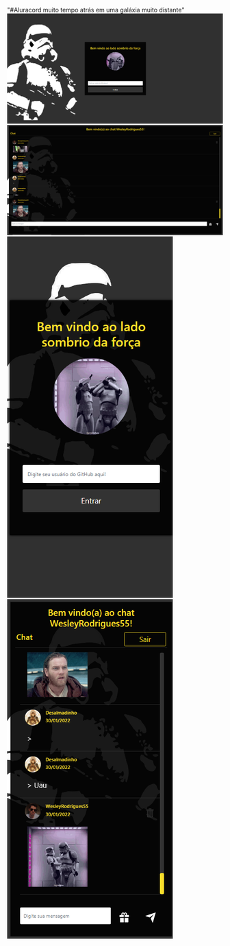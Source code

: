 "#Aluracord muito tempo atrás em uma galáxia muito distante"
<img src="/.github/img1.png">
<img src="/.github/img2.png">
<img src="/.github/img3.png">
<img src="/.github/img4.png">
